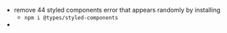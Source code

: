 - remove 44 styled components error that appears randomly by installing
  - `npm i @types/styled-components`
- 